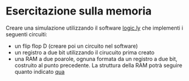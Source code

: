 # Esercitazione sulla memoria

Creare una simulazione utilizzando il software [logic.ly](https://logic.ly/demo/) che implementi i seguenti circuiti:

- un flip flop D (creare poi un circuito nel software)
- un registro a due bit utilizzando il cirucuito prima creato
- una RAM a due poarole, ognuna formata da un registro a due bit, costruito al punto precedente. La struttura della RAM potrà seguire quanto indicato [qua](RAM.png)
